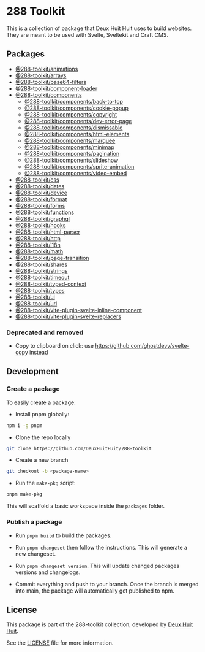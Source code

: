 # 288 Toolkit

This is a collection of package that Deux Huit Huit uses to build websites. They are meant to be
used with Svelte, Sveltekit and Craft CMS.

## Packages

-   [@288-toolkit/animations](./packages/animations/README.md)
-   [@288-toolkit/arrays](./packages/arrays/README.md)
-   [@288-toolkit/base64-filters](./packages/base64-filters/README.md)
-   [@288-toolkit/component-loader](./packages/component-loader/README.md)
-   [@288-toolkit/components](./packages/components/README.md)
    -   [@288-toolkit/components/back-to-top](./packages/components/back-to-top/README.md)
    -   [@288-toolkit/components/cookie-popup](./packages/components/cookie-popup/README.md)
    -   [@288-toolkit/components/copyright](./packages/components/copyright/README.md)
    -   [@288-toolkit/components/dev-error-page](./packages/components/dev-error-page/README.md)
    -   [@288-toolkit/components/dismissable](./packages/components/dismissable/README.md)
    -   [@288-toolkit/components/html-elements](./packages/components/html-elements/README.md)
    -   [@288-toolkit/components/marquee](./packages/components/marquee/README.md)
    -   [@288-toolkit/components/minimap](./packages/components/minimap/README.md)
    -   [@288-toolkit/components/pagination](./packages/components/pagination/README.md)
    -   [@288-toolkit/components/slideshow](./packages/components/slideshow/README.md)
    -   [@288-toolkit/components/sprite-animation](./packages/components/sprite-animation/README.md)
    -   [@288-toolkit/components/video-embed](./packages/components/video-embed/README.md)
-   [@288-toolkit/css](./packages/css/README.md)
-   [@288-toolkit/dates](./packages/dates/README.md)
-   [@288-toolkit/device](./packages/device/README.md)
-   [@288-toolkit/format](./packages/format/README.md)
-   [@288-toolkit/forms](./packages/forms/README.md)
-   [@288-toolkit/functions](./packages/functions/README.md)
-   [@288-toolkit/graphql](./packages/graphql/README.md)
-   [@288-toolkit/hooks](./packages/hooks/README.md)
-   [@288-toolkit/html-parser](./packages/html-parser/README.md)
-   [@288-toolkit/http](./packages/http/README.md)
-   [@288-toolkit/i18n](./packages/i18n/README.md)
-   [@288-toolkit/math](./packages/math/README.md)
-   [@288-toolkit/page-transition](./packages/page-transition/README.md)
-   [@288-toolkit/shares](./packages/shares/README.md)
-   [@288-toolkit/strings](./packages/strings/README.md)
-   [@288-toolkit/timeout](./packages/timeout/README.md)
-   [@288-toolkit/typed-context](./packages/typed-context/README.md)
-   [@288-toolkit/types](./packages/types/README.md)
-   [@288-toolkit/ui](./packages/ui/README.md)
-   [@288-toolkit/url](./packages/url/README.md)
-   [@288-toolkit/vite-plugin-svelte-inline-component](./packages/vite-plugin-svelte-inline-component/README.md)
-   [@288-toolkit/vite-plugin-svelte-replacers](./packages/vite-plugin-svelte-replacers/README.md)

### Deprecated and removed

-   Copy to clipboard on click: use https://github.com/ghostdevv/svelte-copy instead

## Development

### Create a package

To easily create a package:

-   Install pnpm globally:

```sh
npm i -g pnpm
```

-   Clone the repo locally

```sh
git clone https://github.com/DeuxHuitHuit/288-toolkit
```

-   Create a new branch

```sh
git checkout -b <package-name>
```

-   Run the `make-pkg` script:

```sh
pnpm make-pkg
```

This will scaffold a basic workspace inside the `packages` folder.

### Publish a package

-   Run `pnpm build` to build the packages.

-   Run `pnpm changeset` then follow the instructions. This will generate a new changeset.

-   Run `pnpm changeset version`. This will update changed packages versions and changelogs.

-   Commit everything and push to your branch. Once the branch is merged into main, the package will
    automatically get published to npm.

## License

This package is part of the 288-toolkit collection, developed by
[Deux Huit Huit](https://deuxhuithuit.com/).

See the [LICENSE](./LICENSE) file for more information.
